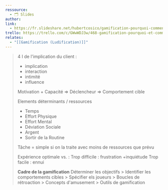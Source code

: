 ```yaml
---
ressource:
  - 🗂️ Slides
author: 
link:
  - https://fr.slideshare.net/hubertcosico/gamification-pourquoi-comment-17329728
trello: https://trello.com/c/GWwWDJ3w/468-gamification-pourquoi-et-comment
relates:
  - "[[Gamification (Ludification)]]"
---
```

> 4 I de l'implication du client :
> 
> - implication
> - interaction
> - intimité
> - influence 
>
> Motivation + Capacité => Déclencheur => Comportement cible
>
> Elements déterminants / ressources
> - Temps 
> - Effort Physique
> - Effort Mental
> - Déviation Sociale
> - Argent
> - Sortir de la Routine
>
> Tâche = simple si on la traite avec moins de ressources que prévu
>
> Expérience optimale vs. :
> Trop difficile : frustration +inquiétude
> Trop facile : ennui
>
> **Cadre de la gamification**
> Déterminer les objectifs > Identifier les comportements cibles > Spécifier els joueurs > Boucles de rétroaction > Concepts d'amusement > Outils de gamification